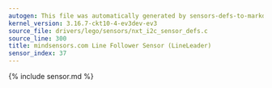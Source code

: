 ```yaml
---
autogen: This file was automatically generated by sensors-defs-to-markdown.py
kernel_version: 3.16.7-ckt10-4-ev3dev-ev3
source_file: drivers/lego/sensors/nxt_i2c_sensor_defs.c
source_line: 300
title: mindsensors.com Line Follower Sensor (LineLeader)
sensor_index: 37
---
```


{% include sensor.md %}
